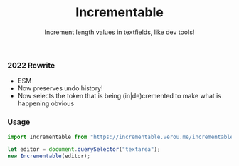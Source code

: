 <header>

# Incrementable

Increment length values in textfields, like dev tools!

</header>

### 2022 Rewrite

* ESM
* Now preserves undo history!
* Now selects the token that is being (in|de)cremented to make what is happening obvious

### Usage

```js
import Incrementable from "https://incrementable.verou.me/incrementable.js";

let editor = document.querySelector("textarea");
new Incrementable(editor);
```